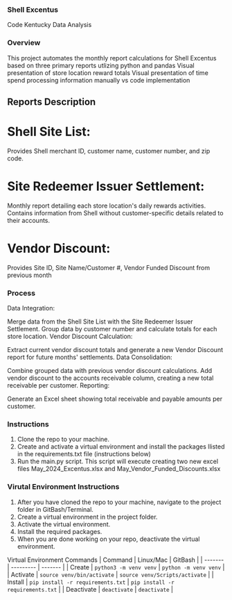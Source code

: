 ### Shell Excentus
Code Kentucky Data Analysis

### Overview
This project automates the monthly report calculations for Shell Excentus based on three primary reports utlizing python and pandas
Visual presentation of store location reward totals
Visual presentation of time spend processing information manually vs code implementation

## Reports Description

# Shell Site List:
Provides Shell merchant ID, customer name, customer number, and zip code.

# Site Redeemer Issuer Settlement:
Monthly report detailing each store location's daily rewards activities.
Contains information from Shell without customer-specific details related to their accounts.

# Vendor Discount:
Provides Site ID, Site Name/Customer #, Vendor Funded Discount from previous month

### Process
Data Integration:

Merge data from the Shell Site List with the Site Redeemer Issuer Settlement.
Group data by customer number and calculate totals for each store location.
Vendor Discount Calculation:

Extract current vendor discount totals and generate a new Vendor Discount report for future months' settlements.
Data Consolidation:

Combine grouped data with previous vendor discount calculations.
Add vendor discount to the accounts receivable column, creating a new total receivable per customer.
Reporting:

Generate an Excel sheet showing total receivable and payable amounts per customer.


### Instructions
1. Clone the repo to your machine.
2. Create and activate a virtual environment and install the packages llisted in the requirements.txt file (instructions below)
3. Run the main.py script. This script will execute creating two new excel files May_2024_Excentus.xlsx and May_Vendor_Funded_Discounts.xlsx

###  Virutal Environment Instructions

1. After you have cloned the repo to your machine, navigate to the project 
folder in GitBash/Terminal.
1. Create a virtual environment in the project folder. 
1. Activate the virtual environment.
1. Install the required packages. 
1. When you are done working on your repo, deactivate the virtual environment.

Virtual Environment Commands
| Command | Linux/Mac | GitBash |
| ------- | --------- | ------- |
| Create | `python3 -m venv venv` | `python -m venv venv` |
| Activate | `source venv/bin/activate` | `source venv/Scripts/activate` |
| Install | `pip install -r requirements.txt` | `pip install -r requirements.txt` |
| Deactivate | `deactivate` | `deactivate` |

